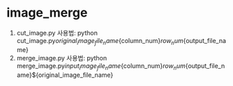 # image_merge

1. cut_image.py 사용법: python cut_image.py${original_image_file_name}${column_num}${row_num}${output_file_name}
2. merge_image.py 사용법: python merge_image.py${input_image_file_name}${column_num}${row_num}${output_file_name}${original_image_file_name} 
